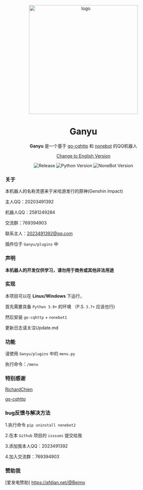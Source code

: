 <div align="center">
<img width="350" src="https://avatars.githubusercontent.com/u/66893970?s=400&u=91f7624017521f1c14401a05bb23f93792731447&v=4" alt="logo">

 
# Ganyu
 
 **Ganyu** 是一个基于 [go-cqhttp](https://github.com/Mrs4s/go-cqhttp) 和 [nonebot](https://github.com/nonebot/nonebot) 的QQ机器人
 
[Change to English Version](https://github.com/Ganyu2007/nonebot-Ganyu/blob/main/English_README.md)

![Release](https://img.shields.io/badge/Release-v0.0.1-red.svg)
![Python Version](https://img.shields.io/badge/Python-3.9+-yellow.svg)
![NoneBot Version](https://img.shields.io/badge/nonebot-nonebot1-blue.svg)

</div>


### 关于
本机器人的名称灵感来于米哈游发行的原神(Genshin Impact)

主人QQ：20203491392

机器人QQ：2581249284

交流群：769394903

联系主人：2023491392@qq.com

插件位于 `Ganyu/plugins` 中

### 声明
**本机器人的开发仅供学习，请勿用于商务或其他非法用途**

### 实现
本项目可以在 **Linux/Windows** 下运行，

首先需要具备 `Python 3.9+` 的环境 （P.S. `3.7+` 应该也行)

然后安装 `go-cqhttp` +  `nonebot1`

更新日志请关注Update.md




### 功能
请使用 `Ganyu/plugins` 中的 `menu.py`

执行命令：`/menu`

### 特别感谢
[RichardChien](https://github.com/richardchien)

[go-cqhttp](https://github.com/Mrs4s/go-cqhttp)


### bug反馈与解决方法
1.执行命令 `pip uninstall nonebot2`

2.在本 `Github` 项目的 `isssues` 提交给我

3.添加我本人QQ：2023491392

4.加入交流群：769394903
### 赞助我
[爱发电赞助] https://afdian.net/@Beimo
